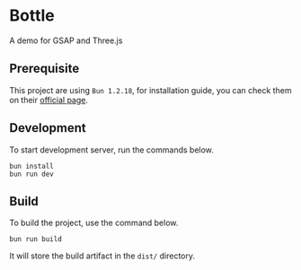 # Bottle

A demo for GSAP and Three.js

## Prerequisite

This project are using `Bun 1.2.18`, for installation guide, you can check them on their [official page](https://bun.com/docs/installation).

## Development

To start development server, run the commands below.

```shell
bun install
bun run dev
```

## Build

To build the project, use the command below.

```shell
bun run build
```

It will store the build artifact in the `dist/` directory.
